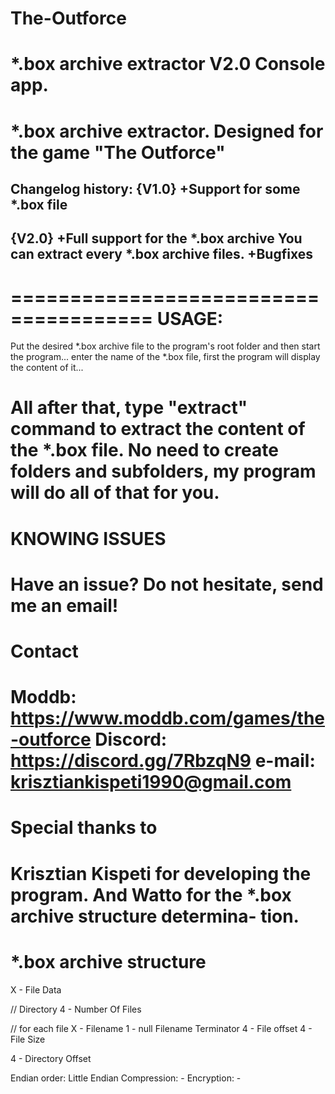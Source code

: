 # The-Outforce

*.box archive extractor  V2.0 Console app.
======================================
*.box archive extractor.
Designed for the game "The Outforce"
======================================
Changelog history:
{V1.0}
+Support for some *.box file
---------------------------------------------------------
{V2.0}
+Full support for the *.box archive
You can extract every *.box archive files.
+Bugfixes
---------------------------------------------------------
======================================
USAGE:
======================================
Put the desired *.box archive  file to the program's
root folder and then start the program...
enter the name of the *.box file, first the 
program  will display the content of it...

All after that, type "extract" command to
extract the content of the *.box file.
No need to create folders and subfolders,
my program will do all of that for you.
======================================
KNOWING ISSUES
======================================
Have an issue? Do not hesitate, send me an email!
======================================
Contact
======================================
Moddb: https://www.moddb.com/games/the-outforce
Discord: https://discord.gg/7RbzqN9
e-mail: krisztiankispeti1990@gmail.com
======================================
Special thanks to
======================================
Krisztian Kispeti for developing the program.
And Watto for the *.box archive structure determina-
tion.
======================================
*.box archive structure
======================================

X - File Data

// Directory
  4 - Number Of Files

  // for each file
    X - Filename
    1 - null Filename Terminator
    4 - File offset
    4 - File Size

4 - Directory Offset

Endian order: Little Endian
Compression: -
Encryption: -

